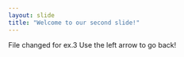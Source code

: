 ```yaml
---
layout: slide
title: "Welcome to our second slide!"
---
```

File changed for ex.3
Use the left arrow to go back!
